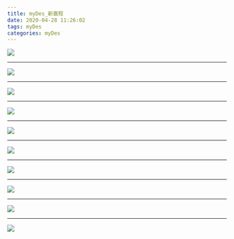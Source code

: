 ```yaml
---
title: myDes_新嘉程
date: 2020-04-28 11:26:02
tags: myDes
categories: myDes
---
```




![](./newJiaCheng_001.jpg)

***

![](./newJiaCheng_002.jpg)

***

![](./newJiaCheng_003.jpg)

***

![](./newJiaCheng_004.jpg)

***

![](./newJiaCheng_005.jpg)

***

![](./newJiaCheng_006.jpg)

***

![](./newJiaCheng_007.jpg)

***

![](./newJiaCheng_008.jpg)

***

![](./newJiaCheng_009.jpg)

***

![](./newJiaCheng_010.jpg)
